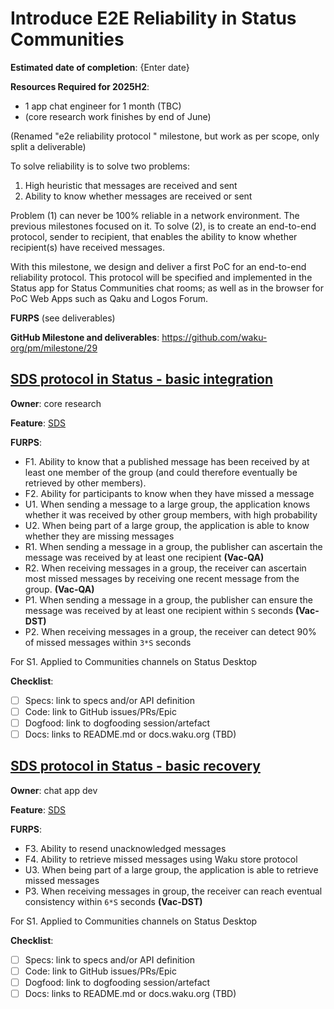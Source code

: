 # Introduce E2E Reliability in Status Communities

**Estimated date of completion**: {Enter date}

**Resources Required for 2025H2**:
- 1 app chat engineer for 1 month (TBC)
- (core research work finishes by end of June)

(Renamed "e2e reliability protocol " milestone, but work as per scope, only split a deliverable)

To solve reliability is to solve two problems:

1. High heuristic that messages are received and sent
2. Ability to know whether messages are received or sent

Problem (1) can never be 100% reliable in a network environment. The previous milestones focused on it.
To solve (2), is to create an end-to-end protocol, sender to recipient, that enables the ability to know whether recipient(s) have received messages.

With this milestone, we design and deliver a first PoC for an end-to-end reliability protocol.
This protocol will be specified and implemented in the Status app for Status Communities chat rooms;
as well as in the browser for PoC Web Apps such as Qaku and Logos Forum.

**FURPS** (see deliverables)

**GitHub Milestone and deliverables**: https://github.com/waku-org/pm/milestone/29

## [SDS protocol in Status - basic integration](https://github.com/waku-org/pm/issues/194)

**Owner**: core research

**Feature**: [SDS](/FURPS/application/sds.md)

**FURPS**:
- F1. Ability to know that a published message has been received by at least one member of the group (and could therefore eventually be retrieved by other members).
- F2. Ability for participants to know when they have missed a message
- U1. When sending a message to a large group, the application knows whether it was received by other group members, with high probability
- U2. When being part of a large group, the application is able to know whether they are missing messages
- R1. When sending a message in a group, the publisher can ascertain the message was received by at least one recipient **(Vac-QA)**
- R2. When receiving messages in a group, the receiver can ascertain most missed messages by receiving one recent message from the group. **(Vac-QA)**
- P1. When sending a message in a group, the publisher can ensure the message was received by at least one recipient within `S` seconds **(Vac-DST)**
- P2. When receiving messages in a group, the receiver can detect 90% of missed messages within `3*S` seconds

For S1. Applied to Communities channels on Status Desktop

**Checklist**:
- [ ] Specs: link to specs and/or API definition
- [ ] Code: link to GitHub issues/PRs/Epic
- [ ] Dogfood: link to dogfooding session/artefact
- [ ] Docs: links to README.md or docs.waku.org (TBD)

## [SDS protocol in Status - basic recovery](https://github.com/waku-org/pm/issues/304)

**Owner**: chat app dev

**Feature**: [SDS](/FURPS/application/sds.md)

**FURPS**:
- F3. Ability to resend unacknowledged messages
- F4. Ability to retrieve missed messages using Waku store protocol
- U3. When being part of a large group, the application is able to retrieve missed messages
- P3. When receiving messages in group, the receiver can reach eventual consistency within `6*S` seconds **(Vac-DST)**

For S1. Applied to Communities channels on Status Desktop

**Checklist**:
- [ ] Specs: link to specs and/or API definition
- [ ] Code: link to GitHub issues/PRs/Epic
- [ ] Dogfood: link to dogfooding session/artefact
- [ ] Docs: links to README.md or docs.waku.org (TBD)
